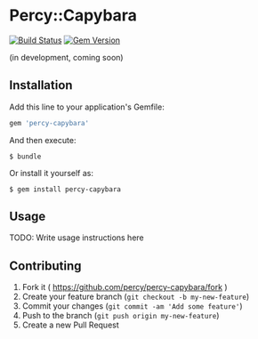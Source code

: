 # Percy::Capybara

[![Build Status](https://travis-ci.org/percy/percy-capybara.svg?branch=master)](https://travis-ci.org/percy/percy-capybara)
[![Gem Version](https://badge.fury.io/rb/percy-capybara.svg)](http://badge.fury.io/rb/percy-capybara)

(in development, coming soon)

## Installation

Add this line to your application's Gemfile:

```ruby
gem 'percy-capybara'
```

And then execute:

    $ bundle

Or install it yourself as:

    $ gem install percy-capybara

## Usage

TODO: Write usage instructions here

## Contributing

1. Fork it ( https://github.com/percy/percy-capybara/fork )
2. Create your feature branch (`git checkout -b my-new-feature`)
3. Commit your changes (`git commit -am 'Add some feature'`)
4. Push to the branch (`git push origin my-new-feature`)
5. Create a new Pull Request
